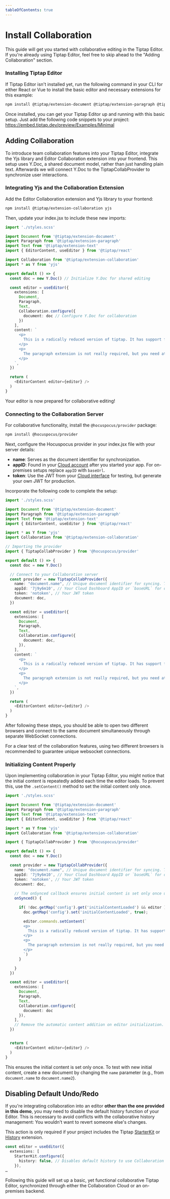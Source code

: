 ```yaml
---
tableOfContents: true
---
```



# Install Collaboration
This guide will get you started with collaborative editing in the Tiptap Editor. If you're already using Tiptap Editor, feel free to skip ahead to the "Adding Collaboration" section.

### Installing Tiptap Editor

If Tiptap Editor isn't installed yet, run the following command in your CLI for either React or Vue to install the basic editor and necessary extensions for this example:

```bash
npm install @tiptap/extension-document @tiptap/extension-paragraph @tiptap/extension-text @tiptap/react
```

Once installed, you can get your Tiptap Editor up and running with this basic setup. Just add the following code snippets to your project:
https://embed.tiptap.dev/preview/Examples/Minimal

## Adding Collaboration

To introduce team collaboration features into your Tiptap Editor, integrate the Yjs library and Editor Collaboration extension into your frontend. This setup uses Y.Doc, a shared document model, rather than just handling plain text.
Afterwards we will connect Y.Doc to the TiptapCollabProvider to synchronize user interactions.

### Integrating Yjs and the Collaboration Extension

Add the Editor Collaboration extension and Yjs library to your frontend:

```bash
npm install @tiptap/extension-collaboration yjs
```

Then, update your index.jsx to include these new imports:

```typescript
import './styles.scss'

import Document from '@tiptap/extension-document'
import Paragraph from '@tiptap/extension-paragraph'
import Text from '@tiptap/extension-text'
import { EditorContent, useEditor } from '@tiptap/react'

import Collaboration from '@tiptap/extension-collaboration'
import * as Y from 'yjs'

export default () => {
  const doc = new Y.Doc() // Initialize Y.Doc for shared editing

  const editor = useEditor({
    extensions: [
      Document,
      Paragraph,
      Text,
      Collaboration.configure({
        document: doc // Configure Y.Doc for collaboration
      })
    ],
    content: `
      <p>
        This is a radically reduced version of tiptap. It has support for a document, with paragraphs and text. That’s it. It’s probably too much for real minimalists though.
      </p>
      <p>
        The paragraph extension is not really required, but you need at least one node. Sure, that node can be something different.
      </p>
    `,
  })

  return (
    <EditorContent editor={editor} />
  )
}
```

Your editor is now prepared for collaborative editing!

### Connecting to the Collaboration Server

For collaborative functionality, install the `@hocuspocus/provider` package:

```bash
npm install @hocuspocus/provider
```

Next, configure the Hocuspocus provider in your index.jsx file with your server details:

- **name**: Serves as the document identifier for synchronization.
- **appID**: Found in your [Cloud account](https://cloud.tiptap.dev/apps) after you started your app. For on-premises setups replace `appID` with `baseUrl`.
- **token**: Use the JWT from your [Cloud interface](https://cloud.tiptap.dev/apps/settings) for testing, but generate your own JWT for production.

Incorporate the following code to complete the setup:

```typescript
import './styles.scss'

import Document from '@tiptap/extension-document'
import Paragraph from '@tiptap/extension-paragraph'
import Text from '@tiptap/extension-text'
import { EditorContent, useEditor } from '@tiptap/react'

import * as Y from 'yjs'
import Collaboration from '@tiptap/extension-collaboration'

// Importing the provider
import { TiptapCollabProvider } from '@hocuspocus/provider'

export default () => {
  const doc = new Y.Doc()

  // Connect to your Collaboration server
  const provider = new TiptapCollabProvider({
    name: "document.name", // Unique document identifier for syncing. This is your document name.
    appId: '7j9y6m10', // Your Cloud Dashboard AppID or `baseURL` for on-premises
    token: 'notoken', // Your JWT token
    document: doc,
  })

  const editor = useEditor({
    extensions: [
      Document,
      Paragraph,
      Text,
      Collaboration.configure({
        document: doc,
      }),
    ],
    content: `
      <p>
        This is a radically reduced version of tiptap. It has support for a document, with paragraphs and text. That’s it. It’s probably too much for real minimalists though.
      </p>
      <p>
        The paragraph extension is not really required, but you need at least one node. Sure, that node can be something different.
      </p>
    `,
  })

  return (
    <EditorContent editor={editor} />
  )
}
```

After following these steps, you should be able to open two different browsers and connect to the same document simultaneously through separate WebSocket connections.

For a clear test of the collaboration features, using two different browsers is recommended to guarantee unique websocket connections.

### Initializing Content Properly

Upon implementing collaboration in your Tiptap Editor, you might notice that the initial content is repeatedly added each time the editor loads. To prevent this, use the `.setContent()` method to set the initial content only once.

```typescript
import './styles.scss'

import Document from '@tiptap/extension-document'
import Paragraph from '@tiptap/extension-paragraph'
import Text from '@tiptap/extension-text'
import { EditorContent, useEditor } from '@tiptap/react'

import * as Y from 'yjs'
import Collaboration from '@tiptap/extension-collaboration'

import { TiptapCollabProvider } from '@hocuspocus/provider'

export default () => {
  const doc = new Y.Doc()

  const provider = new TiptapCollabProvider({
    name: "document.name", // Unique document identifier for syncing. This is your document name.
    appId: '7j9y6m10', // Your Cloud Dashboard AppID or `baseURL` for on-premises
    token: 'notoken', // Your JWT token
    document: doc,
    
    // The onSynced callback ensures initial content is set only once using editor.setContent(), preventing repetitive content insertion on editor syncs.
    onSynced() {

      if( !doc.getMap('config').get('initialContentLoaded') && editor ){
        doc.getMap('config').set('initialContentLoaded', true);

        editor.commands.setContent(`
        <p>
          This is a radically reduced version of tiptap. It has support for a document, with paragraphs and text. That’s it. It’s probably too much for real minimalists though.
        </p>
        <p>
          The paragraph extension is not really required, but you need at least one node. Sure, that node can be something different.
        </p>
        `)
      }

    }
  })

  const editor = useEditor({
    extensions: [
      Document,
      Paragraph,
      Text,
      Collaboration.configure({
        document: doc
      }),
    ],
    // Remove the automatic content addition on editor initialization.
  })


  return (
    <EditorContent editor={editor} />
  )
}
```

This ensures the initial content is set only once. To test with new initial content, create a new document by changing the `name` parameter (e.g., from `document.name` to `document.name2`).

## Disabling Default Undo/Redo
If you're integrating collaboration into an editor **other than the one provided in this demo**, you may need to disable the default history function of your Editor. This is necessary to avoid conflicts with the collaborative history management: You wouldn't want to revert someone else's changes.

This action is only required if your project includes the Tiptap [StarterKit](https://sseworld.github.io/blog-editor/docs/editor/api/extensions/starter-kit) or [History](https://sseworld.github.io/blog-editor/docs/editor/api/extensions/history) extension.

```typescript
const editor = useEditor({
  extensions: [
    StarterKit.configure({
      history: false, // Disables default history to use Collaboration's history management
    }),
…
```

Following this guide will set up a basic, yet functional collaborative Tiptap Editor, synchronized through either the Collaboration Cloud or an on-premises backend.
